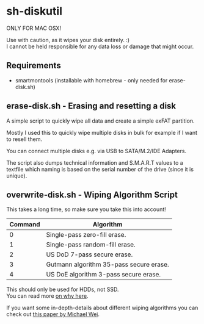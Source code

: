 # sh-diskutil

ONLY FOR MAC OSX!

Use with caution, as it wipes your disk entirely. :)    
I cannot be held responsible for any data loss or damage that might occur. 


## Requirements
- smartmontools (installable with homebrew - only needed for erase-disk.sh)


## erase-disk.sh - Erasing and resetting a disk
A simple script to quickly wipe all data and create a simple exFAT partition.    

Mostly I used this to quickly wipe multiple disks in bulk for example if I want to resell them. 

You can connect multiple disks e.g. via USB to SATA/M.2/IDE Adapters.

The script also dumps technical information and S.M.A.R.T values to a textfile which naming is based on the serial number of the drive (since it is unique).


## overwrite-disk.sh - Wiping Algorithm Script

This takes a long time, so make sure you take this into account!

| Command      | Algorithm |
| ----------- | ----------- |
|0|Single-pass zero-fill erase.|
|1|Single-pass random-fill erase.|
|2|US DoD 7-pass secure erase.|
|3|Gutmann algorithm 35-pass secure erase.|
|4|US DoE algorithm 3-pass secure erase.|

This should only be used for HDDs, not SSD.    
You can read more [on why here](https://apple.stackexchange.com/a/258171).

If you want some in-depth-details about different wiping algorithms you can check out [this paper by Michael Wei](https://www.usenix.org/legacy/events/fast11/tech/full_papers/Wei.pdf). 